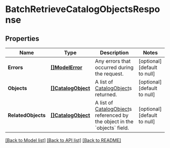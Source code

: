 # BatchRetrieveCatalogObjectsResponse

## Properties
Name | Type | Description | Notes
------------ | ------------- | ------------- | -------------
**Errors** | [**[]ModelError**](Error.md) | Any errors that occurred during the request. | [optional] [default to null]
**Objects** | [**[]CatalogObject**](CatalogObject.md) | A list of [CatalogObject](entity:CatalogObject)s returned. | [optional] [default to null]
**RelatedObjects** | [**[]CatalogObject**](CatalogObject.md) | A list of [CatalogObject](entity:CatalogObject)s referenced by the object in the &#x60;objects&#x60; field. | [optional] [default to null]

[[Back to Model list]](../README.md#documentation-for-models) [[Back to API list]](../README.md#documentation-for-api-endpoints) [[Back to README]](../README.md)

